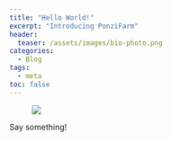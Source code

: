 ```yaml
---
title: "Hello World!"
excerpt: "Introducing PonziFarm"
header:
  teaser: /assets/images/bio-photo.png
categories:
  - Blog
tags:
  - meta
toc: false
---
```


<figure class="align-left" style="margin-top: 10px; margin-bottom: 10px; width: 150px;">
    <img src="{{ site.url }}{{ site.baseurl }}/assets/images/bio-photo.png">
</figure>

Say something!